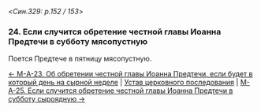 
<*Син.329: p.152 / 153*>

### 24. Если случится обретение честной главы Иоанна Предтечи в субботу мясопустную 

Поется Предтече в пятницу мясопустную.

[← М-A-23. Об обретении честной главы Иоанна Предтечи, если будет в который день на сырной неделе](m_a_023.md)
| [Устав церковного последования](README.md)
| [М-A-25. Если случится обретение честной главы Иоанна Предтечи в субботу сыроядную →](m_a_025.md)
